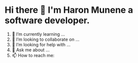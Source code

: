 # Hi there 👋 I'm Haron Munene a software developer.

<!--
**haronmunene/haronmunene** is a ✨ _special_ ✨ repository because its `README.md` (this file) appears on your GitHub profile.

Here are some ideas to get you started:

- 🔭  I’m currently working on ...
- 🌱 I’m currently learning ...
- 👯 I’m looking to collaborate on ...
- 🤔 I’m looking for help with ...
- 💬 Ask me about ...
- 📫 How to reach me: ...
- 😄 Pronouns: ...
- ⚡ Fun fact: ...
-->
1. 🌱 I’m currently learning ...
2. 👯 I’m looking to collaborate on ...
3. 🤔 I’m looking for help with ...
4. 💬 Ask me about ...
5. 📫 How to reach me: 
